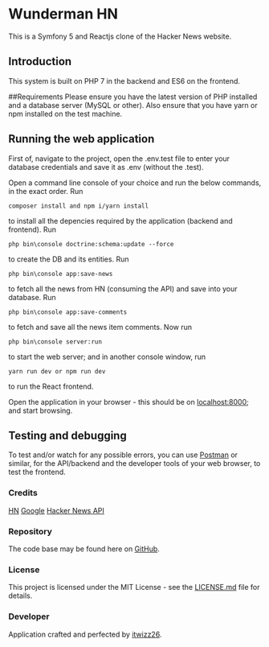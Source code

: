 # Wunderman HN

This is a Symfony 5 and Reactjs clone of the Hacker News website.

## Introduction

This system is built on PHP 7 in the backend and ES6 on the frontend.

##Requirements
Please ensure you have the latest version of PHP installed and a database server (MySQL or other).
Also ensure that you have yarn or npm installed on the test machine.

## Running the web application

First of, navigate to the project, open the .env.test file to enter your database credentials and save it as 
.env (without the .test).

Open a command line console of your choice and run the below commands, in the exact order.
Run
```
composer install and npm i/yarn install
```
to install all the depencies required by the application (backend and frontend).
Run
```
php bin\console doctrine:schema:update --force
```
to create the DB and its entities.
Run 
```
php bin\console app:save-news
```
to fetch all the news from HN (consuming the API) and save into your database.
Run 
```
php bin\console app:save-comments
```
to fetch and save all the news item comments.
Now run 
```
php bin\console server:run
```
to start the web server; and in another console window, run 
```
yarn run dev or npm run dev
```
to run the React frontend.

Open the application in your browser - this should be on [localhost:8000](http://localhost:8000); and start browsing.

## Testing and debugging

To test and/or watch for any possible errors, you can use [Postman](https://go.pstmn.io/github) or similar, for the API/backend and the developer tools of your web browser, to test the frontend.

### Credits

[HN](https://news.ycombinator.com/newcomments)
[Google](http://www.google.com)
[Hacker News API](https://github.com/HackerNews/API)

### Repository

The code base may be found here on [GitHub](https://github.com/itwizz26/wunderman).

### License

This project is licensed under the MIT License - see the [LICENSE.md](LICENSE.md) file for details.

### Developer

Application crafted and perfected by [itwizz26](https://github.com/itwizz26).
